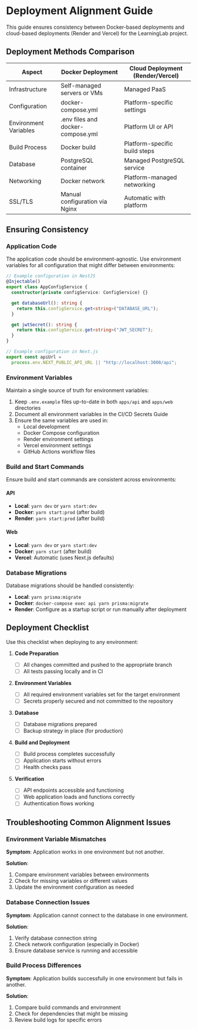 # Deployment Alignment Guide

This guide ensures consistency between Docker-based deployments and cloud-based deployments (Render and Vercel) for the LearningLab project.

## Deployment Methods Comparison

| Aspect                | Docker Deployment                 | Cloud Deployment (Render/Vercel) |
| --------------------- | --------------------------------- | -------------------------------- |
| Infrastructure        | Self-managed servers or VMs       | Managed PaaS                     |
| Configuration         | docker-compose.yml                | Platform-specific settings       |
| Environment Variables | .env files and docker-compose.yml | Platform UI or API               |
| Build Process         | Docker build                      | Platform-specific build steps    |
| Database              | PostgreSQL container              | Managed PostgreSQL service       |
| Networking            | Docker network                    | Platform-managed networking      |
| SSL/TLS               | Manual configuration via Nginx    | Automatic with platform          |

## Ensuring Consistency

### Application Code

The application code should be environment-agnostic. Use environment variables for all configuration that might differ between environments:

```typescript
// Example configuration in NestJS
@Injectable()
export class AppConfigService {
  constructor(private configService: ConfigService) {}

  get databaseUrl(): string {
    return this.configService.get<string>("DATABASE_URL");
  }

  get jwtSecret(): string {
    return this.configService.get<string>("JWT_SECRET");
  }
}
```

```typescript
// Example configuration in Next.js
export const apiUrl =
  process.env.NEXT_PUBLIC_API_URL || "http://localhost:3000/api";
```

### Environment Variables

Maintain a single source of truth for environment variables:

1. Keep `.env.example` files up-to-date in both `apps/api` and `apps/web` directories
2. Document all environment variables in the CI/CD Secrets Guide
3. Ensure the same variables are used in:
   - Local development
   - Docker Compose configuration
   - Render environment settings
   - Vercel environment settings
   - GitHub Actions workflow files

### Build and Start Commands

Ensure build and start commands are consistent across environments:

#### API

- **Local**: `yarn dev` or `yarn start:dev`
- **Docker**: `yarn start:prod` (after build)
- **Render**: `yarn start:prod` (after build)

#### Web

- **Local**: `yarn dev` or `yarn start:dev`
- **Docker**: `yarn start` (after build)
- **Vercel**: Automatic (uses Next.js defaults)

### Database Migrations

Database migrations should be handled consistently:

- **Local**: `yarn prisma:migrate`
- **Docker**: `docker-compose exec api yarn prisma:migrate`
- **Render**: Configure as a startup script or run manually after deployment

## Deployment Checklist

Use this checklist when deploying to any environment:

1. **Code Preparation**

   - [ ] All changes committed and pushed to the appropriate branch
   - [ ] All tests passing locally and in CI

2. **Environment Variables**

   - [ ] All required environment variables set for the target environment
   - [ ] Secrets properly secured and not committed to the repository

3. **Database**

   - [ ] Database migrations prepared
   - [ ] Backup strategy in place (for production)

4. **Build and Deployment**

   - [ ] Build process completes successfully
   - [ ] Application starts without errors
   - [ ] Health checks pass

5. **Verification**
   - [ ] API endpoints accessible and functioning
   - [ ] Web application loads and functions correctly
   - [ ] Authentication flows working

## Troubleshooting Common Alignment Issues

### Environment Variable Mismatches

**Symptom**: Application works in one environment but not another.

**Solution**:

1. Compare environment variables between environments
2. Check for missing variables or different values
3. Update the environment configuration as needed

### Database Connection Issues

**Symptom**: Application cannot connect to the database in one environment.

**Solution**:

1. Verify database connection string
2. Check network configuration (especially in Docker)
3. Ensure database service is running and accessible

### Build Process Differences

**Symptom**: Application builds successfully in one environment but fails in another.

**Solution**:

1. Compare build commands and environment
2. Check for dependencies that might be missing
3. Review build logs for specific errors
